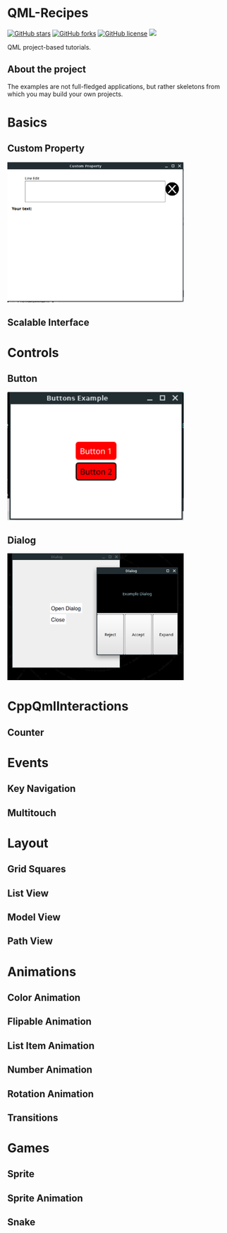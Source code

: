 # QML-Recipes

<a href="https://github.com/djeada/QML-recipes/stargazers"><img alt="GitHub stars" src="https://img.shields.io/github/stars/djeada/QML-recipes"></a>
<a href="https://github.com/djeada/QML-recipes/network"><img alt="GitHub forks" src="https://img.shields.io/github/forks/djeada/QML-recipes"></a>
<a href="https://github.com/djeada/QML-recipes/blob/master/LICENSE"><img alt="GitHub license" src="https://img.shields.io/github/license/djeada/QML-recipes"></a>
<a href=""><img src="https://img.shields.io/badge/contributions-welcome-brightgreen.svg?style=flat"></a>
</div>

QML project-based tutorials.

## About the project

The examples are not full-fledged applications, but rather skeletons from which you may build your own projects. 

<h1>Basics</h1>
<h2>Custom Property</h2>

<img src="https://github.com/djeada/QML-recipes/blob/master/resources/CustomProperty.png" width="400">

<h2>Scalable Interface</h2>

<h1>Controls</h1>
<h2>Button</h2>

<img src="https://github.com/djeada/QML-recipes/blob/master/resources/Button.png" width="400">

<h2>Dialog</h2>

<img src="https://github.com/djeada/QML-recipes/blob/master/resources/Dialog.png" width="400">

<h1>CppQmlInteractions</h1>
<h2>Counter</h2>

<h1>Events</h1>
<h2>Key Navigation</h2>
<h2>Multitouch</h2>

<h1>Layout</h1>
<h2>Grid Squares</h2>
<h2>List View</h2>
<h2>Model View</h2>
<h2>Path View</h2>

<h1>Animations</h1>

<h2>Color Animation</h2>
<h2>Flipable Animation</h2>
<h2>List Item Animation</h2>
<h2>Number Animation</h2>
<h2>Rotation Animation</h2>
<h2>Transitions</h2>

<h1>Games</h1>
<h2>Sprite</h2>
<h2>Sprite Animation</h2>
<h2>Snake</h2>
